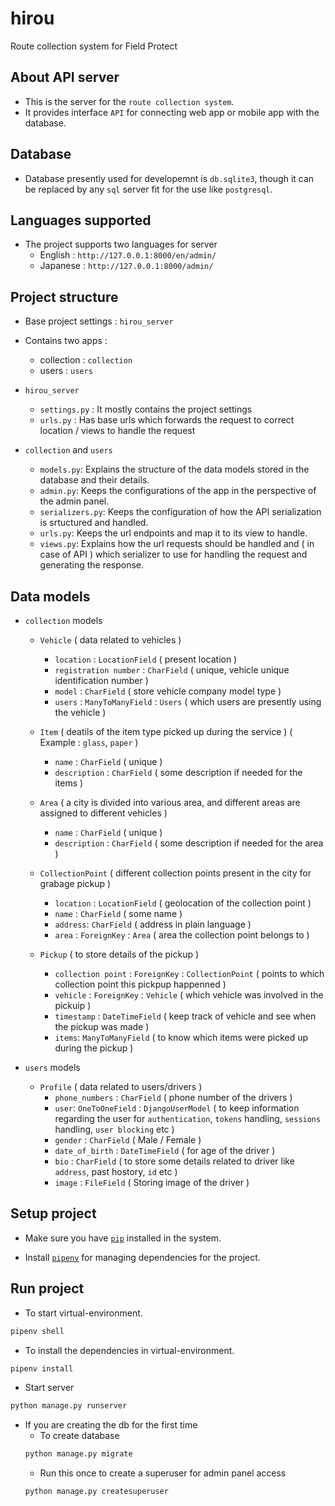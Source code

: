 # hirou
Route collection system for Field Protect

## About API server
* This is the server for the `route collection system`.
* It provides interface `API` for connecting web app or mobile app with the database.

## Database
* Database presently used for developemnt is `db.sqlite3`, though it can be replaced by any `sql` server fit for the use like `postgresql`.

## Languages supported
* The project supports two languages for server
    - English : `http://127.0.0.1:8000/en/admin/`
    - Japanese : `http://127.0.0.1:8000/admin/`

## Project structure
* Base project settings : `hirou_server`
* Contains two apps :
    - collection : `collection`
    - users : `users`

* `hirou_server`
    - `settings.py` : It mostly contains the project settings
    - `urls.py` : Has base urls which forwards the request to correct location / views to handle the request

* `collection` and `users`
    - `models.py`: Explains the structure of the data models stored in the database and their details.
    - `admin.py`: Keeps the configurations of the app in the perspective of the admin panel.
    - `serializers.py`: Keeps the configuration of how the API serialization is srtuctured and handled.
    - `urls.py`: Keeps the url endpoints and map it to its view to handle.
    - `views.py`: Explains how the url requests should be handled and ( in case of API ) which serializer to use for handling the request and generating the response.

## Data models
* `collection` models
    - `Vehicle` ( data related to vehicles )
        + `location` : `LocationField` ( present location )
        + `registration number` : `CharField` ( unique, vehicle unique identification number ) 
        + `model` : `CharField` ( store vehicle company model type )
        + `users` : `ManyToManyField` : `Users` ( which users are presently using the vehicle )
    
    - `Item` ( deatils of the item type picked up during the service ) ( Example : `glass`, `paper` )
        + `name` : `CharField` ( unique )
        + `description` : `CharField` ( some description if needed for the items )
    
    - `Area` ( a city is divided into various area, and different areas are assigned to different vehicles )
        + `name` : `CharField` ( unique )
        + `description` : `CharField` ( some description if needed for the area )
    
    - `CollectionPoint` ( different collection points present in the city for grabage pickup )
        + `location` : `LocationField` ( geolocation of the collection point )
        + `name` : `CharField` ( some name  )
        + `address`: `CharField` ( address in plain language )
        + `area` : `ForeignKey` : `Area` ( area the collection point belongs to )

    - `Pickup` ( to store details of the pickup )
        + `collection point` : `ForeignKey` : `CollectionPoint` ( points to which collection point this pickpup happenned )
        + `vehicle` : `ForeignKey` : `Vehicle` ( which vehicle was involved in the pickuip )
        + `timestamp` : `DateTimeField` ( keep track of vehicle and see when the pickup was made )
        + `items`: `ManyToManyField` ( to know which items were picked up during the pickup )
    
* `users` models
    - `Profile` ( data related to users/drivers )
        + `phone_numbers` : `CharField` ( phone number of the drivers )
        + `user`: `OneToOneField` : `DjangoUserModel` ( to keep information regarding the user for `authentication`, `tokens` handling, `sessions` handling, `user blocking` etc )
        + `gender` : `CharField` ( Male / Female )
        + `date_of_birth` : `DateTimeField` ( for age of the driver )
        + `bio` : `CharField` ( to store some details related to driver like `address`, past hostory, `id` etc )
        + `image` : `FileField` ( Storing image of the driver )


## Setup project

* Make sure you have [`pip`](https://pip.pypa.io/en/stable/installing/) installed in the system.

* Install [`pipenv`](https://github.com/pypa/pipenv) for managing dependencies for the project.

## Run project

* To start virtual-environment.
```python
pipenv shell
```

* To install the dependencies in virtual-environment.
```python
pipenv install
```

* Start server
```python
python manage.py runserver
```

* If you are creating the db for the first time
    - To create database
    ```python
    python manage.py migrate
    ```
    - Run this once to create a superuser for admin panel access
    ```python
    python manage.py createsuperuser
    ```

